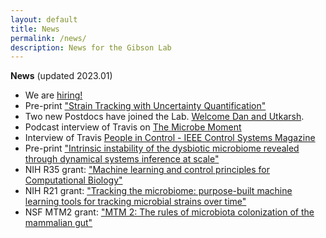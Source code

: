 ```yaml
---
layout: default
title: News
permalink: /news/
description: News for the Gibson Lab
---
```

**News** (updated 2023.01)
- We are [hiring!](/positions/)
- Pre-print ["Strain Tracking with Uncertainty Quantification"](https://doi.org/10.1101/2023.01.25.525531)
- Two new Postdocs have joined the Lab. [Welcome Dan and Utkarsh](/people/).
- Podcast interview of Travis on [The Microbe Moment](https://www.microbigals.com/the-microbe-moment-science-podcast/episode/1d3260ca/the-microbe-moment-of-dr-travis-gibson-gut-microbiome-machine-learning-and-experimental-design)
- Interview of Travis [People in Control - IEEE Control Systems Magazine](https://gibsonlab.io/files/Travis_E._Gibson_People_in_Control.pdf)
- Pre-print ["Intrinsic instability of the dysbiotic microbiome revealed through dynamical systems inference at scale"](https://doi.org/10.1101/2021.12.14.469105)
- NIH R35 grant: ["Machine learning and control principles for Computational Biology"](https://gibsonlab.io/r35/)
- NIH R21 grant: ["Tracking the microbiome: purpose-built machine learning tools for tracking microbial strains over time"](https://gibsonlab.io/r21_tracking/)
- NSF MTM2 grant: ["MTM 2: The rules of microbiota colonization of the mammalian gut"](https://gibsonlab.io/nsf_rules/)
